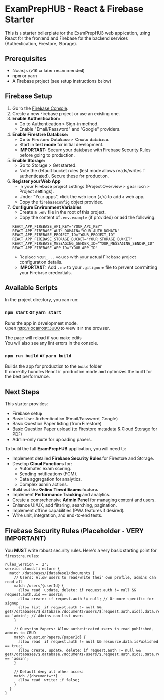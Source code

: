 # ExamPrepHUB - React & Firebase Starter

This is a starter boilerplate for the ExamPrepHUB web application, using React for the frontend and Firebase for the backend services (Authentication, Firestore, Storage).

## Prerequisites

- Node.js (v16 or later recommended)
- npm or yarn
- A Firebase project (see setup instructions below)

## Firebase Setup

1.  Go to the [Firebase Console](https://console.firebase.google.com/).
2.  Create a new Firebase project or use an existing one.
3.  **Enable Authentication:**
    *   Go to Authentication > Sign-in method.
    *   Enable "Email/Password" and "Google" providers.
4.  **Enable Firestore Database:**
    *   Go to Firestore Database > Create database.
    *   Start in **test mode** for initial development.
    *   **IMPORTANT:** Secure your database with Firebase Security Rules before going to production.
5.  **Enable Storage:**
    *   Go to Storage > Get started.
    *   Note the default bucket rules (test mode allows reads/writes if authenticated). Secure these for production.
6.  **Register your Web App:**
    *   In your Firebase project settings (Project Overview > gear icon > Project settings).
    *   Under "Your apps", click the web icon (`</>`) to add a web app.
    *   Copy the `firebaseConfig` object provided.
7.  **Configure Environment Variables:**
    *   Create a `.env` file in the root of this project.
    *   Copy the content of `.env.example` (if provided) or add the following:
      ```
      REACT_APP_FIREBASE_API_KEY="YOUR_API_KEY"
      REACT_APP_FIREBASE_AUTH_DOMAIN="YOUR_AUTH_DOMAIN"
      REACT_APP_FIREBASE_PROJECT_ID="YOUR_PROJECT_ID"
      REACT_APP_FIREBASE_STORAGE_BUCKET="YOUR_STORAGE_BUCKET"
      REACT_APP_FIREBASE_MESSAGING_SENDER_ID="YOUR_MESSAGING_SENDER_ID"
      REACT_APP_FIREBASE_APP_ID="YOUR_APP_ID"
      ```
    *   Replace `YOUR_...` values with your actual Firebase project configuration details.
    *   **IMPORTANT:** Add `.env` to your `.gitignore` file to prevent committing your Firebase credentials.

## Available Scripts

In the project directory, you can run:

### `npm start` or `yarn start`

Runs the app in development mode.\
Open [http://localhost:3000](http://localhost:3000) to view it in the browser.

The page will reload if you make edits.\
You will also see any lint errors in the console.

### `npm run build` or `yarn build`

Builds the app for production to the `build` folder.\
It correctly bundles React in production mode and optimizes the build for the best performance.

## Next Steps

This starter provides:
- Firebase setup
- Basic User Authentication (Email/Password, Google)
- Basic Question Paper listing (from Firestore)
- Basic Question Paper upload (to Firestore metadata & Cloud Storage for PDF)
- Admin-only route for uploading papers.

To build the full **ExamPrepHUB** application, you will need to:
- Implement detailed **Firebase Security Rules** for Firestore and Storage.
- Develop **Cloud Functions** for:
    - Automated exam scoring.
    - Sending notifications (FCM).
    - Data aggregation for analytics.
    - Complex admin actions.
- Build out the **Online Timed Exams** feature.
- Implement **Performance Tracking** and analytics.
- Create a comprehensive **Admin Panel** for managing content and users.
- Enhance UI/UX, add filtering, searching, pagination.
- Implement offline capabilities (PWA features if desired).
- Write unit, integration, and end-to-end tests.

## Firebase Security Rules (Placeholder - VERY IMPORTANT)

You **MUST** write robust security rules. Here's a very basic starting point for `firestore.rules`:

```rules
rules_version = '2';
service cloud.firestore {
  match /databases/{database}/documents {
    // Users: Allow users to read/write their own profile, admins can read all
    match /users/{userId} {
      allow read, update, delete: if request.auth != null && request.auth.uid == userId;
      allow create: if request.auth != null; // Or more specific for signup
      allow list: if request.auth != null && get(/databases/$(database)/documents/users/$(request.auth.uid)).data.role == 'admin'; // Admins can list users
    }

    // Question Papers: Allow authenticated users to read published, admins to CRUD
    match /questionPapers/{paperId} {
      allow read: if request.auth != null && resource.data.isPublished == true;
      allow create, update, delete: if request.auth != null && get(/databases/$(database)/documents/users/$(request.auth.uid)).data.role == 'admin';
    }

    // Default deny all other access
    match /{document=**} {
      allow read, write: if false;
    }
  }
}
